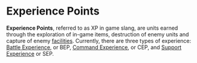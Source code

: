 # Experience Points

**Experience Points**, referred to as XP in game slang, are units earned through
the exploration of in-game items, destruction of enemy units and capture of
enemy [facilities](../locations/Facilities.md). Currently, there are three types
of experience: [Battle Experience](Battle_Experience_Points.md), or BEP,
[Command Experience](Command_Experience_Points.md), or CEP, and
[Support Experience](Support_Experience_Points.md) or SEP.
